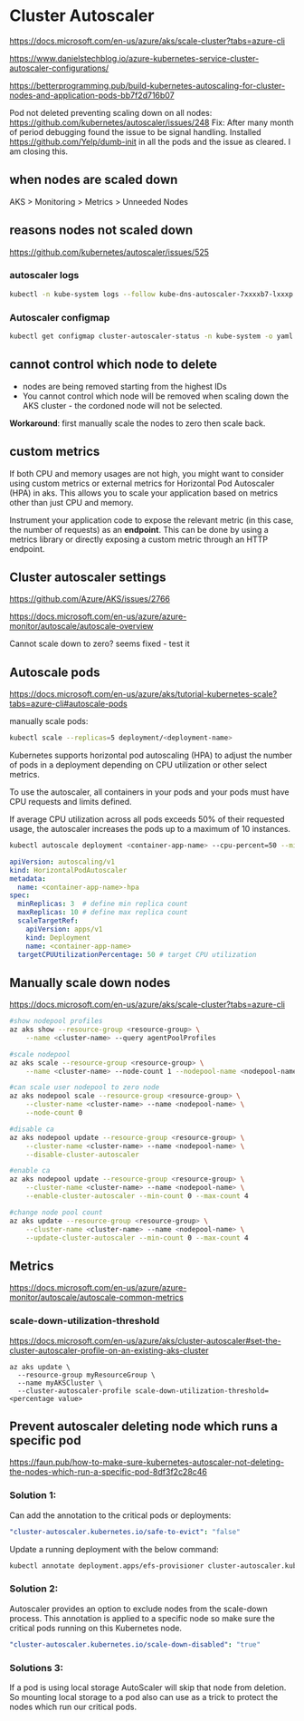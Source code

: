 # Cluster Autoscaler

https://docs.microsoft.com/en-us/azure/aks/scale-cluster?tabs=azure-cli

https://www.danielstechblog.io/azure-kubernetes-service-cluster-autoscaler-configurations/

https://betterprogramming.pub/build-kubernetes-autoscaling-for-cluster-nodes-and-application-pods-bb7f2d716b07

Pod not deleted preventing scaling down on all nodes:
https://github.com/kubernetes/autoscaler/issues/248
Fix: After many month of period debugging found the issue to be signal handling. Installed https://github.com/Yelp/dumb-init in all the pods and the issue as cleared. I am closing this.

## when nodes are scaled down
AKS > Monitoring > Metrics > Unneeded Nodes

## reasons nodes not scaled down
https://github.com/kubernetes/autoscaler/issues/525

### autoscaler logs
```sh
kubectl -n kube-system logs --follow kube-dns-autoscaler-7xxxxb7-lxxxp
```
### Autoscaler configmap
```sh
kubectl get configmap cluster-autoscaler-status -n kube-system -o yaml
```

## cannot control which node to delete
- nodes are being removed starting from the highest IDs
- You cannot control which node will be removed when scaling down the AKS cluster - the cordoned node will not be selected.

**Workaround**: first manually scale the nodes to zero then scale back.

## custom metrics
If both CPU and memory usages are not high, you might want to consider using custom metrics or external metrics
for Horizontal Pod Autoscaler (HPA) in aks. This allows you to scale your application based on metrics other than just CPU and memory.

Instrument your application code to expose the relevant metric (in this case, the number of requests) as an **endpoint**.
This can be done by using a metrics library or directly exposing a custom metric through an HTTP endpoint.

## Cluster autoscaler settings
https://github.com/Azure/AKS/issues/2766

https://docs.microsoft.com/en-us/azure/azure-monitor/autoscale/autoscale-overview

Cannot scale down to zero? seems fixed - test it

## Autoscale pods
https://docs.microsoft.com/en-us/azure/aks/tutorial-kubernetes-scale?tabs=azure-cli#autoscale-pods

manually scale pods:
```sh
kubectl scale --replicas=5 deployment/<deployment-name>
```

Kubernetes supports horizontal pod autoscaling (HPA) to adjust the number of pods in a deployment depending on CPU utilization or other select metrics.

To use the autoscaler, all containers in your pods and your pods must have CPU requests and limits defined.

If average CPU utilization across all pods exceeds 50% of their requested usage, the autoscaler increases the pods up to a maximum of 10 instances.
```sh
kubectl autoscale deployment <container-app-name> --cpu-percent=50 --min=3 --max=10
```
```yaml
apiVersion: autoscaling/v1
kind: HorizontalPodAutoscaler
metadata:
  name: <container-app-name>-hpa
spec:
  minReplicas: 3  # define min replica count
  maxReplicas: 10 # define max replica count
  scaleTargetRef:
    apiVersion: apps/v1
    kind: Deployment
    name: <container-app-name>
  targetCPUUtilizationPercentage: 50 # target CPU utilization
```
## Manually scale down nodes
https://docs.microsoft.com/en-us/azure/aks/scale-cluster?tabs=azure-cli
```sh
#show nodepool profiles
az aks show --resource-group <resource-group> \
    --name <cluster-name> --query agentPoolProfiles

#scale nodepool
az aks scale --resource-group <resource-group> \
    --name <cluster-name> --node-count 1 --nodepool-name <nodepool-name>

#can scale user nodepool to zero node
az aks nodepool scale --resource-group <resource-group> \
    --cluster-name <cluster-name> --name <nodepool-name> \
    --node-count 0

#disable ca
az aks nodepool update --resource-group <resource-group> \
    --cluster-name <cluster-name> --name <nodepool-name> \
    --disable-cluster-autoscaler

#enable ca
az aks nodepool update --resource-group <resource-group> \
    --cluster-name <cluster-name> --name <nodepool-name> \
    --enable-cluster-autoscaler --min-count 0 --max-count 4

#change node pool count
az aks update --resource-group <resource-group> \
    --cluster-name <cluster-name> --name <nodepool-name> \
    --update-cluster-autoscaler --min-count 0 --max-count 4
```

## Metrics
https://docs.microsoft.com/en-us/azure/azure-monitor/autoscale/autoscale-common-metrics

### scale-down-utilization-threshold
https://docs.microsoft.com/en-us/azure/aks/cluster-autoscaler#set-the-cluster-autoscaler-profile-on-an-existing-aks-cluster
```
az aks update \
  --resource-group myResourceGroup \
  --name myAKSCluster \
  --cluster-autoscaler-profile scale-down-utilization-threshold=<percentage value>
```

## Prevent autoscaler deleting node which runs a specific pod
https://faun.pub/how-to-make-sure-kubernetes-autoscaler-not-deleting-the-nodes-which-run-a-specific-pod-8df3f2c28c46

### Solution 1:
Can add the annotation to the critical pods or deployments:
```yaml
"cluster-autoscaler.kubernetes.io/safe-to-evict": "false"
```

Update a running deployment with the below command:
```sh
kubectl annotate deployment.apps/efs-provisioner cluster-autoscaler.kubernetes.io/safe-to-evict": "false"
```

### Solution 2:
Autoscaler provides an option to exclude nodes from the scale-down process.
This annotation is applied to a specific node so make sure the critical pods running on this Kubernetes node.
```yaml
"cluster-autoscaler.kubernetes.io/scale-down-disabled": "true"
```

### Solutions 3:
If a pod is using local storage AutoScaler will skip that node from deletion.
So mounting local storage to a pod also can use as a trick to protect the nodes which run our critical pods.
